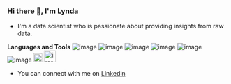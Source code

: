 ### Hi there 👋, I'm Lynda

- I'm a data scientist who is passionate about providing insights from raw data.

**Languages and Tools** 
 ![image](https://user-images.githubusercontent.com/64370754/220621860-4b0ec1b2-b49e-4794-9046-1d2282db2ae7.png)
 ![image](https://user-images.githubusercontent.com/64370754/220622144-dbbce56f-bc0b-4334-94eb-b23212e48811.png)
 ![image](https://user-images.githubusercontent.com/64370754/220622311-adae6da6-a016-4fa2-9764-a46c450f34b9.png)
 ![image](https://user-images.githubusercontent.com/64370754/220622882-5915485f-b867-4b02-82e0-f957d5359820.png)
 ![image](https://user-images.githubusercontent.com/64370754/220623036-692c2950-e684-4942-8a8e-1e5142a3a591.png)
 ![image](https://user-images.githubusercontent.com/64370754/220623346-c18718f4-e456-43da-bec3-163ca55a2f2a.png)
<img width="20" alt="image" src="https://user-images.githubusercontent.com/64370754/220623572-b0499481-4605-4c5d-8f07-88c0187ef031.png">
<img width="27" alt="image" src="https://user-images.githubusercontent.com/64370754/220623719-b0189250-5fc8-41dd-864a-ae441fa4b55e.png">



- You can connect with me on <a href="https://www.linkedin.com/in/lynda-wainaina/">Linkedin</a>
